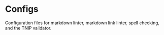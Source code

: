 # Configs

Configuration files for markdown linter, markdown link linter, spell checking, and the TNIP validator.
